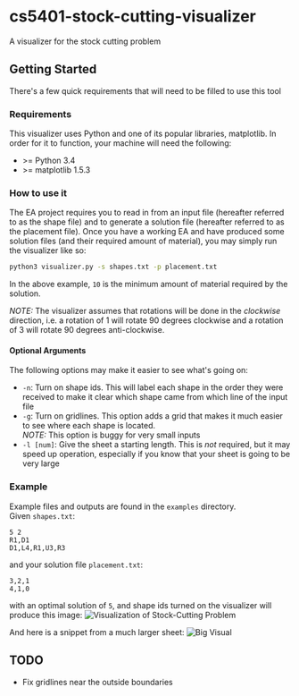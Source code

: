 # cs5401-stock-cutting-visualizer
A visualizer for the stock cutting problem

## Getting Started
There's a few quick requirements that will need to be filled to use this tool


### Requirements
This visualizer uses Python and one of its popular libraries, matplotlib.
In order for it to function, your machine will need the following:
* \>= Python 3.4
* \>= matplotlib 1.5.3

### How to use it

The EA project requires you to read in from an input file (hereafter referred
to as the shape file) and to generate a solution file (hereafter referred to as
the placement file). Once you have a working EA and have produced some solution
files (and their required amount of material), you may simply run the
visualizer like so:
```bash
python3 visualizer.py -s shapes.txt -p placement.txt
```
In the above example, `10` is the minimum amount of material required by the
solution.

*NOTE:* The visualizer assumes that rotations will be done in the _clockwise_
direction, i.e. a rotation of 1 will rotate 90 degrees clockwise and a rotation
of 3 will rotate 90 degrees anti-clockwise.

#### Optional Arguments
The following options may make it easier to see what's going on:
* `-n`: Turn on shape ids. This will label each shape in the order they were
  received to make it clear which shape came from which line of the input file
* `-g`: Turn on gridlines. This option adds a grid that makes it much easier to
  see where each shape is located.  
  *NOTE:* This option is buggy for very small inputs
* `-l [num]`: Give the sheet a starting length. This is _not_ required, but it
  may speed up operation, especially if you know that your sheet is going to be
  very large

### Example
Example files and outputs are found in the `examples` directory.  
Given `shapes.txt`:
```
5 2
R1,D1
D1,L4,R1,U3,R3
```
and your solution file `placement.txt`:
```
3,2,1
4,1,0
```
with an optimal solution of `5`, and shape ids turned on the visualizer will
produce this image: ![Visualization of Stock-Cutting
Problem](examples/visual.png?raw=true)

And here is a snippet from a much larger sheet: ![Big
Visual](examples/visual2.png?raw=true)

## TODO
* Fix gridlines near the outside boundaries

